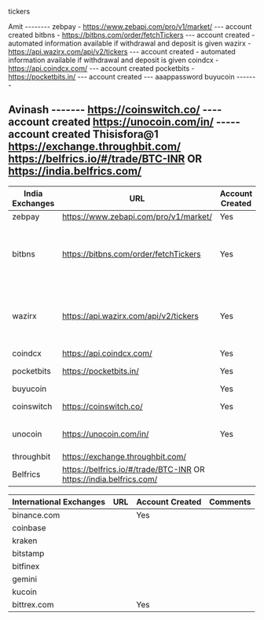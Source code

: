 tickers

Amit --------
zebpay - https://www.zebapi.com/pro/v1/market/  --- account created
bitbns - https://bitbns.com/order/fetchTickers   --- account created - automated information available if withdrawal and deposit is given
wazirx - https://api.wazirx.com/api/v2/tickers   --- account created - automated information available if withdrawal and deposit is given
coindcx - https://api.coindcx.com/   --- account created
pocketbits - https://pocketbits.in/  --- account created --- aaappassword
buyucoin -------

Avinash -------
https://coinswitch.co/  ----account created
https://unocoin.com/in/ ----- account created Thisisfora@1
https://exchange.throughbit.com/
https://belfrics.io/#/trade/BTC-INR OR https://india.belfrics.com/
-------



| India Exchanges  | URL | Account Created | Comments |
| ------------- | ------------- | ------------- | ------------- | 
| zebpay | https://www.zebapi.com/pro/v1/market/ | Yes | |
| bitbns |  https://bitbns.com/order/fetchTickers | Yes | automated information available if withdrawal and deposit is given |
| wazirx | https://api.wazirx.com/api/v2/tickers | Yes | automated information available if withdrawal and deposit is given |
| coindcx | https://api.coindcx.com/ | Yes | |
| pocketbits | https://pocketbits.in/ | Yes | aaap password |
| buyucoin |                          | Yes | |
| coinswitch | https://coinswitch.co/ | Yes | account created |
| unocoin | https://unocoin.com/in/ | Yes | account created Thisisfora@1 |
| throughbit | https://exchange.throughbit.com/ | | |
| Belfrics | https://belfrics.io/#/trade/BTC-INR OR https://india.belfrics.com/ | | |


| International Exchanges  | URL | Account Created | Comments |
| ------------- | ------------- | ------------- | ------------- | 
| binance.com | | Yes | |
| coinbase | | | |
| kraken | | | |
| bitstamp | | | |
| bitfinex | | | |
| gemini | | | |
| kucoin | | | |
| bittrex.com | | Yes | |
